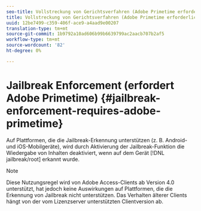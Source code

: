 ```yaml
---
seo-title: Vollstreckung von Gerichtsverfahren (Adobe Primetime erforderlich)
title: Vollstreckung von Gerichtsverfahren (Adobe Primetime erforderlich)
uuid: 12be7499-c359-406f-ace9-a4aad9e00207
translation-type: tm+mt
source-git-commit: 1b9792a10ad606b99b6639799ac2aacb707b2af5
workflow-type: tm+mt
source-wordcount: '82'
ht-degree: 0%

---
```



# Jailbreak Enforcement (erfordert Adobe Primetime) {#jailbreak-enforcement-requires-adobe-primetime}

Auf Plattformen, die die Jailbreak-Erkennung unterstützen (z. B. Android- und iOS-Mobilgeräte), wird durch Aktivierung der Jailbreak-Funktion die Wiedergabe von Inhalten deaktiviert, wenn auf dem Gerät [!DNL jailbreak/root] erkannt wurde.

>[!NOTE]
>
>Diese Nutzungsregel wird von Adobe Access-Clients ab Version 4.0 unterstützt, hat jedoch keine Auswirkungen auf Plattformen, die die Erkennung von Jailbreak nicht unterstützen. Das Verhalten älterer Clients hängt von der vom Lizenzserver unterstützten Clientversion ab.

